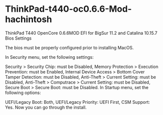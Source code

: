 # ThinkPad-t440-oc0.6.6-Mod-hachintosh
ThinkPad T440 OpenCore 0.6.6MOD EFI for BigSur 11.2 and Catalina 10.15.7 
Bios Settings

The bios must be properly configured prior to installing MacOS.

In Security menu, set the following settings:

Security > Security Chip: must be Disabled,
Memory Protection > Execution Prevention: must be Enabled,
Internal Device Access > Bottom Cover Tamper Detection: must be Disabled,
Anti-Theft > Current Setting: must be Disabled,
Anti-Theft > Computrace > Current Setting: must be Disabled,
Secure Boot > Secure Boot: must be Disabled.
In Startup menu, set the following options:

UEFI/Legacy Boot: Both,
UEFI/Legacy Priority: UEFI First,
CSM Support: Yes.
Now you can go through the install.
